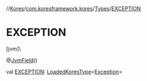 //[Kores](../../../index.md)/[com.koresframework.kores](../index.md)/[Types](index.md)/[EXCEPTION](-e-x-c-e-p-t-i-o-n.md)

# EXCEPTION

[jvm]\

@[JvmField](https://kotlinlang.org/api/latest/jvm/stdlib/kotlin.jvm/-jvm-field/index.html)()

val [EXCEPTION](-e-x-c-e-p-t-i-o-n.md): [LoadedKoresType](../../com.koresframework.kores.type/-loaded-kores-type/index.md)<[Exception](https://kotlinlang.org/api/latest/jvm/stdlib/kotlin/-exception/index.html)>
